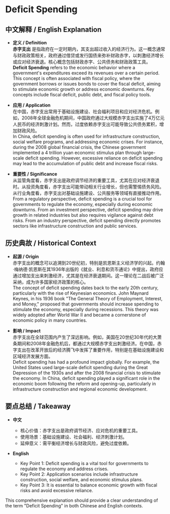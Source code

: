 # Deficit Spending

## 中文解释 / English Explanation

* **定义 / Definition**  
  **赤字支出** 是指政府在一定时期内，其支出超过收入的经济行为。这一概念通常与财政政策相关，政府通过借贷或发行国债来弥补财政赤字，以刺激经济增长或应对经济衰退。核心概念包括财政赤字、公共债务和财政政策工具。  
  **Deficit Spending** refers to the economic behavior where a government's expenditures exceed its revenues over a certain period. This concept is often associated with fiscal policy, where the government borrows or issues bonds to cover the fiscal deficit, aiming to stimulate economic growth or address economic downturns. Key concepts include fiscal deficit, public debt, and fiscal policy tools.

* **应用 / Application**  
  在中国，赤字支出常用于基础设施建设、社会福利项目和应对经济危机。例如，2008年全球金融危机期间，中国政府通过大规模赤字支出实施了4万亿元人民币的经济刺激计划。然而，过度依赖赤字支出可能导致公共债务累积，增加财政风险。  
  In China, deficit spending is often used for infrastructure construction, social welfare programs, and addressing economic crises. For instance, during the 2008 global financial crisis, the Chinese government implemented a 4 trillion yuan economic stimulus plan through large-scale deficit spending. However, excessive reliance on deficit spending may lead to the accumulation of public debt and increase fiscal risks.

* **重要性 / Significance**  
  从监管角度看，赤字支出是政府调节经济的重要工具，尤其在应对经济衰退时。从投资角度看，赤字支出可能带动相关行业增长，但也需警惕债务风险。从行业角度看，赤字支出对基础设施建设、公共服务等领域有直接推动作用。  
  From a regulatory perspective, deficit spending is a crucial tool for governments to regulate the economy, especially during economic downturns. From an investment perspective, deficit spending may drive growth in related industries but also requires vigilance against debt risks. From an industry perspective, deficit spending directly promotes sectors like infrastructure construction and public services.

## 历史典故 / Historical Context

* **起源 / Origin**  
  赤字支出的概念可以追溯到20世纪初，特别是凯恩斯主义经济学的兴起。约翰·梅纳德·凯恩斯在其1936年出版的《就业、利息和货币通论》中提出，政府应通过增加支出来刺激经济，尤其是在经济衰退期间。这一理论在二战后被广泛采纳，成为许多国家经济政策的核心。  
  The concept of deficit spending dates back to the early 20th century, particularly with the rise of Keynesian economics. John Maynard Keynes, in his 1936 book "The General Theory of Employment, Interest, and Money," proposed that governments should increase spending to stimulate the economy, especially during recessions. This theory was widely adopted after World War II and became a cornerstone of economic policy in many countries.

* **影响 / Impact**  
  赤字支出在全球范围内产生了深远影响。例如，美国在20世纪30年代的大萧条期间和2008年金融危机后，都通过大规模赤字支出刺激经济。在中国，赤字支出在改革开放后的经济腾飞中发挥了重要作用，特别是在基础设施建设和区域经济发展方面。  
  Deficit spending has had a profound impact globally. For example, the United States used large-scale deficit spending during the Great Depression of the 1930s and after the 2008 financial crisis to stimulate the economy. In China, deficit spending played a significant role in the economic boom following the reform and opening-up, particularly in infrastructure construction and regional economic development.

## 要点总结 / Takeaway

* **中文**  
  - 核心价值：赤字支出是政府调节经济、应对危机的重要工具。  
  - 使用场景：基础设施建设、社会福利、经济刺激计划。  
  - 延伸意义：需平衡经济增长与财政风险，避免过度依赖。

* **English**  
  - Key Point 1: Deficit spending is a vital tool for governments to regulate the economy and address crises.  
  - Key Point 2: Application scenarios include infrastructure construction, social welfare, and economic stimulus plans.  
  - Key Point 3: It is essential to balance economic growth with fiscal risks and avoid excessive reliance.

This comprehensive explanation should provide a clear understanding of the term "Deficit Spending" in both Chinese and English contexts.